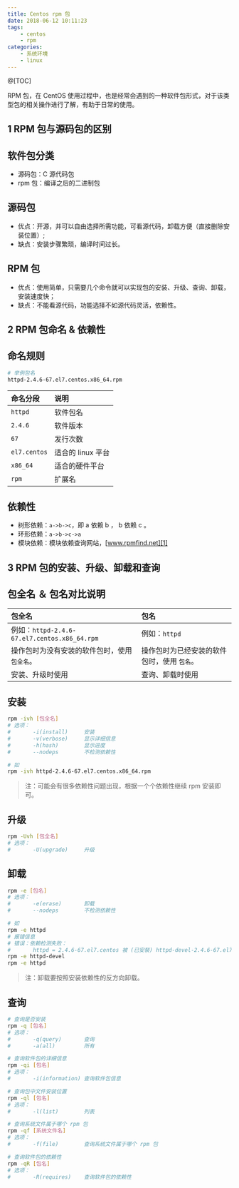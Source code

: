 ```yaml
---
title: Centos rpm 包
date: 2018-06-12 10:11:23
tags:
    - centos
    - rpm
categories:
    - 系统环境
    - linux
---
```


@[TOC]

RPM 包，在 CentOS 使用过程中，也是经常会遇到的一种软件包形式，对于该类型包的相关操作进行了解，有助于日常的使用。

<!-- more -->

## 1 RPM 包与源码包的区别
## 软件包分类 ##
- 源码包：C 源代码包
- rpm 包：编译之后的二进制包

## 源码包 ##
- 优点：开源，并可以自由选择所需功能，可看源代码，卸载方便（直接删除安装位置）;
- 缺点：安装步骤繁琐，编译时间过长。

## RPM 包 ##
- 优点：使用简单，只需要几个命令就可以实现包的安装、升级、查询、卸载，安装速度快；
- 缺点：不能看源代码，功能选择不如源代码灵活，依赖性。

## 2 RPM 包命名 & 依赖性
## 命名规则 ##
```bash
# 举例包名
httpd-2.4.6-67.el7.centos.x86_64.rpm
```
| 命名分段 | 说明 |
|:------|:-----|
| `httpd` | 软件包名 |
| `2.4.6` | 软件版本 |
| `67` | 发行次数 |
| `el7.centos` | 适合的 linux 平台 |
| `x86_64` | 适合的硬件平台 |
| `rpm` | 扩展名 |

## 依赖性 ##
- 树形依赖：`a->b->c`，即 a 依赖 b ， b 依赖 c 。
- 环形依赖：`a->b->c->a`
- 模块依赖：模块依赖查询网站，[www.rpmfind.net][1]

## 3 RPM 包的安装、升级、卸载和查询
## 包全名 ＆ 包名对比说明 ##
| 包全名 | 包名 |
|:-----|:-----|
| 例如：`httpd-2.4.6-67.el7.centos.x86_64.rpm` | 例如：`httpd` |
| 操作包时为没有安装的软件包时，使用 `包全名`。 | 操作包时为已经安装的软件包时，使用 `包名`。|
| 安装、升级时使用 | 查询、卸载时使用 |

## 安装 ##
```bash
rpm -ivh [包全名]
# 选项：
#       -i(install)     安装
#       -v(verbose)     显示详细信息
#       -h(hash)        显示进度
#       --nodeps        不检测依赖性

# 如
rpm -ivh httpd-2.4.6-67.el7.centos.x86_64.rpm
```
> 注：可能会有很多依赖性问题出现，根据一个个依赖性继续 rpm 安装即可。

## 升级 ##
```bash
rpm -Uvh [包全名]
# 选项：
#       -U(upgrade)     升级
```

## 卸载 ##
```bash
rpm -e [包名]
# 选项：
#       -e(erase)       卸载
#       --nodeps        不检测依赖性

# 如
rpm -e httpd
# 报错信息
# 错误：依赖检测失败：
#       httpd = 2.4.6-67.el7.centos 被 (已安裝) httpd-devel-2.4.6-67.el7.centos.x86_64 需要
rpm -e httpd-devel
rpm -e httpd
```
> 注：卸载要按照安装依赖性的反方向卸载。

## 查询 ##
```bash
# 查询是否安装
rpm -q [包名]
# 选项：
#       -q(query)       查询
#       -a(all)         所有

# 查询软件包的详细信息
rpm -qi [包名]
# 选项：
#       -i(information) 查询软件包信息

# 查询包中文件安装位置
rpm -ql [包名]
# 选项：
#       -l(list)        列表

# 查询系统文件属于哪个 rpm 包
rpm -qf [系统文件名]
# 选项：
#       -f(file)        查询系统文件属于哪个 rpm 包

# 查询软件包的依赖性
rpm -qR [包名]
# 选项：
#       -R(requires)    查询软件包的依赖性
```




[1]: http://www.rpmfind.net
